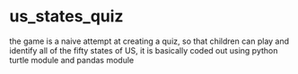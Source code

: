 # us_states_quiz
the game is a naive attempt at creating a quiz, so that children can play and identify all of the fifty states of US, it is basically coded out using python turtle module and pandas module

